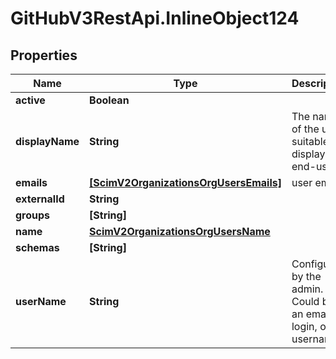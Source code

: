 # GitHubV3RestApi.InlineObject124

## Properties

Name | Type | Description | Notes
------------ | ------------- | ------------- | -------------
**active** | **Boolean** |  | [optional] 
**displayName** | **String** | The name of the user, suitable for display to end-users | [optional] 
**emails** | [**[ScimV2OrganizationsOrgUsersEmails]**](ScimV2OrganizationsOrgUsersEmails.md) | user emails | 
**externalId** | **String** |  | [optional] 
**groups** | **[String]** |  | [optional] 
**name** | [**ScimV2OrganizationsOrgUsersName**](ScimV2OrganizationsOrgUsersName.md) |  | 
**schemas** | **[String]** |  | [optional] 
**userName** | **String** | Configured by the admin. Could be an email, login, or username | 


